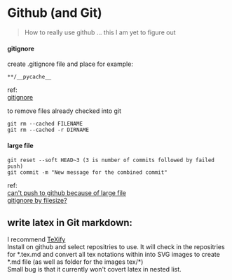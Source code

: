 # Github (and Git)

> How to really use github ... this I am yet to figure out

#### gitignore    

create .gitignore file and place for example:
```
**/__pycache__
```
ref:  
[gitignore](https://www.atlassian.com/git/tutorials/saving-changes/gitignore)
  
to remove files already checked into git  
```
git rm --cached FILENAME
git rm --cached -r DIRNAME
```

#### large file
```
git reset --soft HEAD~3 (3 is number of commits followed by failed push)
git commit -m "New message for the combined commit"
```
ref:  
[can't push to github because of large file](https://stackoverflow.com/questions/19573031/cant-push-to-github-because-of-large-file-which-i-already-deleted)    
[gitignore by filesize?](https://stackoverflow.com/questions/4035779/gitignore-by-file-size)  

## write latex in Git markdown:
I recommend [TeXify](https://github.com/settings/installations/680004)  
Install on github and select repositries to use. It will check in the repositries for \*.tex.md and convert all tex notations within into SVG images to create \*.md file (as well as folder for the images tex/\*)  
Small bug is that it currently won't covert latex in nested list.